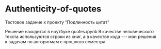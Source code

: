# Authenticity-of-quotes
Тестовое задание к проекту "Подлинность цитат"

Решение находится в ноутбуке quotes.ipynb
В качестве человеческого текста используются строки из книг, а в качестве кода --- мои решения к задачам по алгоритмам с прошлого семестра
